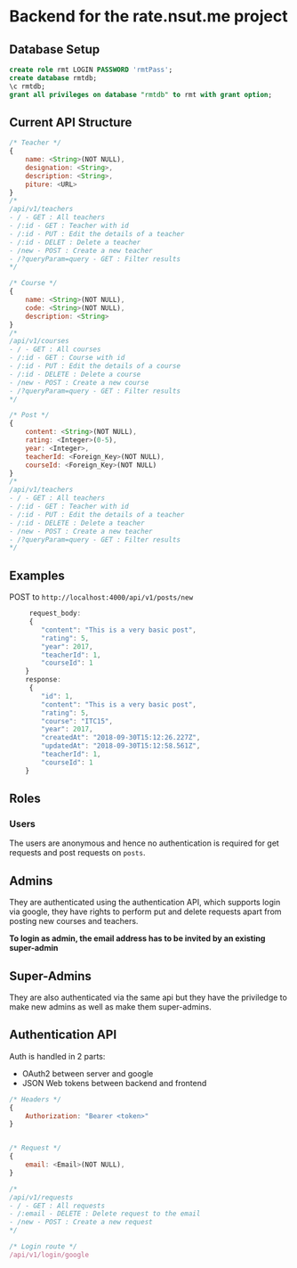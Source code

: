 # Backend for the rate.nsut.me project

## Database Setup

```sql
create role rmt LOGIN PASSWORD 'rmtPass';
create database rmtdb;
\c rmtdb;
grant all privileges on database "rmtdb" to rmt with grant option;
```

## Current API Structure

```js
/* Teacher */
{
	name: <String>(NOT NULL),
	designation: <String>,
	description: <String>,
	piture: <URL>
}
/*
/api/v1/teachers
- / - GET : All teachers
- /:id - GET : Teacher with id
- /:id - PUT : Edit the details of a teacher
- /:id - DELET : Delete a teacher
- /new - POST : Create a new teacher
- /?queryParam=query - GET : Filter results
*/
```

```js
/* Course */
{
	name: <String>(NOT NULL),
	code: <String>(NOT NULL),
	description: <String>
}
/*
/api/v1/courses
- / - GET : All courses
- /:id - GET : Course with id
- /:id - PUT : Edit the details of a course
- /:id - DELETE : Delete a course
- /new - POST : Create a new course
- /?queryParam=query - GET : Filter results
*/
```

```js
/* Post */
{
	content: <String>(NOT NULL),
	rating: <Integer>(0-5),
	year: <Integer>,
	teacherId: <Foreign_Key>(NOT NULL),
	courseId: <Foreign_Key>(NOT NULL)
}
/*
/api/v1/teachers
- / - GET : All teachers
- /:id - GET : Teacher with id
- /:id - PUT : Edit the details of a teacher
- /:id - DELETE : Delete a teacher
- /new - POST : Create a new teacher
- /?queryParam=query - GET : Filter results
*/
```


## Examples
POST to `http://localhost:4000/api/v1/posts/new`

```js
	 request_body:
	 {
        "content": "This is a very basic post",
        "rating": 5,
        "year": 2017,
        "teacherId": 1,
        "courseId": 1
    }
    response:
     {
        "id": 1,
        "content": "This is a very basic post",
        "rating": 5,
        "course": "ITC15",
        "year": 2017,
        "createdAt": "2018-09-30T15:12:26.227Z",
        "updatedAt": "2018-09-30T15:12:58.561Z",
        "teacherId": 1,
        "courseId": 1
    }
```


## Roles

### Users
The users are anonymous and hence no authentication is required for get requests
and post requests on `posts`.

## Admins
They are authenticated using the authentication API, which supports login via google,
 they have rights to perform put and delete requests apart from posting new courses
 and teachers.

**To login as admin, the email address has to be invited by an existing super-admin**

## Super-Admins
They are also authenticated via the same api but they have the priviledge to make new admins
 as well as make them super-admins.


## Authentication API
Auth is handled in 2 parts:
- OAuth2 between server and google
- JSON Web tokens between backend and frontend

```js
/* Headers */
{
    Authorization: "Bearer <token>"
}

```

```js

/* Request */
{
	email: <Email>(NOT NULL),
}

/*
/api/v1/requests
- / - GET : All requests
- /:email - DELETE : Delete request to the email
- /new - POST : Create a new request
*/

```

```js
/* Login route */
/api/v1/login/google
```